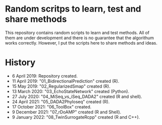 # Random scritps to learn, test and share methods
This repository contains random scripts to learn and test methods. All of them are under development and there is no guarantee that the algorithum works correctly. However, I put the scripts here to share methods and ideas.

# History
- 6 April 2019: Repository created.
- 11 April 2019: "01_BidirectionalPrediction" created (R).
- 15 May 2019: "02_RegularizedSmap" created (R).
- 13 March 2020: "03_EchoStateNetwork" created (Python).
- 27 July 2020: "04_MiSeq_vs_iSeq_DADA2" created (R and shell).
- 24 April 2021: "05_DADA2Phyloseq" created (R).
- 17 October 2021: "06_ToolBox" created.
- 9 December 2021: "07_rDoAMP" created (R and Shell).
- 9 January 2022: "08_TwinSurrogateRcpp" created (R and C++).
